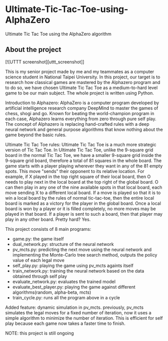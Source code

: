 # Ultimate-Tic-Tac-Toe-using-AlphaZero
Ultimate Tic Tac Toe using the AlphaZero algorithm

## About the project

[![UTTT screenshot][uttt_screenshot]]

This is my senior project made by me and my teammates as a computer science student in National Taipei University. In this project, our target is to research how classical games are mastered by the Alphazero program and to do so, we have chosen Ultimate Tic Tac Toe as a medium-to-hard level game to be our main subject. The whole project is written using Python.

Introduction to Alphazero:
AlphaZero is a computer program developed by artificial intelligence research company DeepMind to master the games of chess, shogi and go. Known for beating the world-champion program in each case, Alphazero learns everything from zero through pure self play. The concept of Alphazero is replacing hand-crafted rules with a deep neural network and general purpose algorithms that know nothing about the game beyond the basic rules.

Ultimate Tic Tac Toe rules:
Ultimate Tic Tac Toe is a much more strategic version of Tic Tac Toe. In Ultimate Tic Tac Toe, unlike the 9-square grid board in the normal Tic Tac Toe, we have a smaller 9-square grid inside the 9-square grid board, therefore a total of 81 squares in the whole board. The game starts with a player playing wherever they want in any of the 81 empty spots. This move "sends" their opponent to its relative location. For example, if X played in the top right square of their local board, then O needs to play next in the local board at the top right of the global board. O can then play in any one of the nine available spots in that local board, each move sending X to a different local board. If a move is played so that it is to win a local board by the rules of normal tic-tac-toe, then the entire local board is marked as a victory for the player in the global board. Once a local board is won by a player or it is filled completely, no more moves may be played in that board. If a player is sent to such a board, then that player may play in any other board. Pretty hard? Yes.

This project consists of 8 main programs:
- game.py: the game itself
- dual_network.py: structure of the neural network
- pv_mcts.py: predicting the next move using the neural network and implementing the Monte-Carlo tree search method, outputs the policy value of each legal move
- self_play.py: playing the game using pv_mcts againts itself
- train_network.py: training the neural network based on the data obtained through self play
- evaluate_network.py: evaluates the trained model
- evaluate_best_player.py: playing the game against different algorithms(random, alpha-beta, mcts)
- train_cycle.py: runs all the program above in a cycle

Added feature: dynamic simulation in pv_mcts. previously, pv_mcts simulates the legal moves for a fixed number of iteration, now it uses a simple algorithm to minimize the number of iteration. This is efficient for self play because each game now takes a faster time to finish.

NOTE: this project is still ongoing
